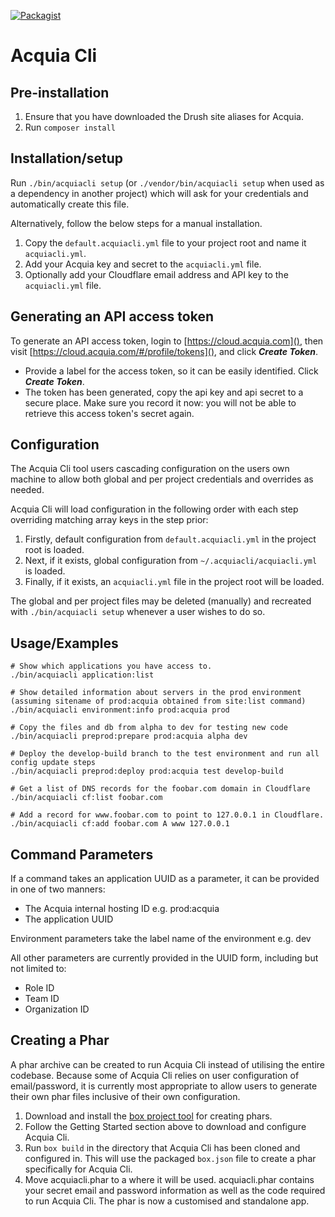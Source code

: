 [![Packagist](https://img.shields.io/packagist/v/typhonius/acquia_cli.svg)](https://packagist.org/packages/typhonius/acquia_cli)
# Acquia Cli

## Pre-installation
1. Ensure that you have downloaded the Drush site aliases for Acquia.
1. Run `composer install`

## Installation/setup
Run `./bin/acquiacli setup` (or `./vendor/bin/acquiacli setup` when used as a dependency in another project) which will ask for your credentials and automatically create this file.

Alternatively, follow the below steps for a manual installation.
1. Copy the `default.acquiacli.yml` file to your project root and name it `acquiacli.yml`.
1. Add your Acquia key and secret to the `acquiacli.yml` file.
1. Optionally add your Cloudflare email address and API key to the `acquiacli.yml` file.

## Generating an API access token

To generate an API access token, login to [https://cloud.acquia.com](), then visit [https://cloud.acquia.com/#/profile/tokens](), and click ***Create Token***.

* Provide a label for the access token, so it can be easily identified. Click ***Create Token***.
* The token has been generated, copy the api key and api secret to a secure place. Make sure you record it now: you will not be able to retrieve this access token's secret again.

## Configuration
The Acquia Cli tool users cascading configuration on the users own machine to allow both global and per project credentials and overrides as needed.

Acquia Cli will load configuration in the following order with each step overriding matching array keys in the step prior:

1. Firstly, default configuration from `default.acquiacli.yml` in the project root is loaded.
1. Next, if it exists, global configuration from `~/.acquiacli/acquiacli.yml` is loaded.
1. Finally, if it exists, an `acquiacli.yml` file in the project root will be loaded.

The global and per project files may be deleted (manually) and recreated with `./bin/acquiacli setup` whenever a user wishes to do so.

## Usage/Examples
````
# Show which applications you have access to.
./bin/acquiacli application:list

# Show detailed information about servers in the prod environment (assuming sitename of prod:acquia obtained from site:list command)
./bin/acquiacli environment:info prod:acquia prod

# Copy the files and db from alpha to dev for testing new code
./bin/acquiacli preprod:prepare prod:acquia alpha dev

# Deploy the develop-build branch to the test environment and run all config update steps
./bin/acquiacli preprod:deploy prod:acquia test develop-build

# Get a list of DNS records for the foobar.com domain in Cloudflare
./bin/acquiacli cf:list foobar.com

# Add a record for www.foobar.com to point to 127.0.0.1 in Cloudflare.
./bin/acquiacli cf:add foobar.com A www 127.0.0.1
````

## Command Parameters
If a command takes an application UUID as a parameter, it can be provided in one of two manners:
* The Acquia internal hosting ID e.g. prod:acquia
* The application UUID

Environment parameters take the label name of the environment e.g. dev

All other parameters are currently provided in the UUID form, including but not limited to:
* Role ID
* Team ID
* Organization ID


## Creating a Phar
A phar archive can be created to run Acquia Cli instead of utilising the entire codebase. Because some of Acquia Cli relies on user configuration of email/password, it is currently most appropriate to allow users to generate their own phar files inclusive of their own configuration.

1. Download and install the [box project tool](https://github.com/box-project/box2) for creating phars.
2. Follow the Getting Started section above to download and configure Acquia Cli.
3. Run `box build` in the directory that Acquia Cli has been cloned and configured in. This will use the packaged `box.json` file to create a phar specifically for Acquia Cli.
4. Move acquiacli.phar to a where it will be used. acquiacli.phar contains your secret email and password information as well as the code required to run Acquia Cli. The phar is now a customised and standalone app.
